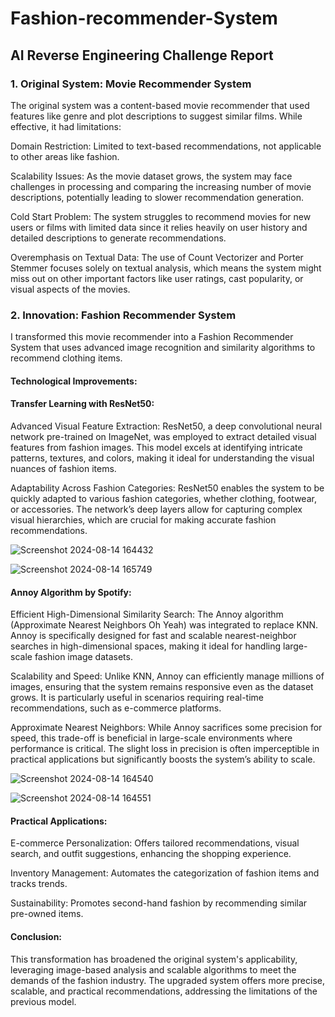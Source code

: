 # Fashion-recommender-System

## AI Reverse Engineering Challenge Report

### 1. Original System: Movie Recommender System

The original system was a content-based movie recommender that used features like genre and plot descriptions to suggest similar films. While effective, it had limitations:

Domain Restriction: Limited to text-based recommendations, not applicable to other areas like fashion.

Scalability Issues: As the movie dataset grows, the system may face challenges in processing and comparing the increasing number of movie descriptions, potentially leading to slower recommendation generation.

Cold Start Problem: The system struggles to recommend movies for new users or films with limited data since it relies heavily on user history and detailed descriptions to generate recommendations.

Overemphasis on Textual Data: The use of Count Vectorizer and Porter Stemmer focuses solely on textual analysis, which means the system might miss out on other important factors like user ratings, cast popularity, or visual aspects of the movies.

### 2. Innovation: Fashion Recommender System

I transformed this movie recommender into a Fashion Recommender System that uses advanced image recognition and similarity algorithms to recommend clothing items.

#### Technological Improvements: 

#### Transfer Learning with ResNet50:

Advanced Visual Feature Extraction: ResNet50, a deep convolutional neural network pre-trained on ImageNet, was employed to extract detailed visual features from fashion images. This model excels at identifying intricate patterns, textures, and colors, making it ideal for understanding the visual nuances of fashion items.

Adaptability Across Fashion Categories: ResNet50 enables the system to be quickly adapted to various fashion categories, whether clothing, footwear, or accessories. The network’s deep layers allow for capturing complex visual hierarchies, which are crucial for making accurate fashion recommendations.



![Screenshot 2024-08-14 164432](https://github.com/user-attachments/assets/e1306ef5-4800-42f0-a2b6-34c18cc472d5)




![Screenshot 2024-08-14 165749](https://github.com/user-attachments/assets/7779cc99-8077-411a-b694-09f225ca9eab)




#### Annoy Algorithm by Spotify:

Efficient High-Dimensional Similarity Search: The Annoy algorithm (Approximate Nearest Neighbors Oh Yeah) was integrated to replace KNN. Annoy is specifically designed for fast and scalable nearest-neighbor searches in high-dimensional spaces, making it ideal for handling large-scale fashion image datasets.

Scalability and Speed: Unlike KNN, Annoy can efficiently manage millions of images, ensuring that the system remains responsive even as the dataset grows. It is particularly useful in scenarios requiring real-time recommendations, such as e-commerce platforms.

Approximate Nearest Neighbors: While Annoy sacrifices some precision for speed, this trade-off is beneficial in large-scale environments where performance is critical. The slight loss in precision is often imperceptible in practical applications but significantly boosts the system’s ability to scale.


![Screenshot 2024-08-14 164540](https://github.com/user-attachments/assets/9c2d6147-eea2-4ad8-b8b7-a806f0c498a7)


![Screenshot 2024-08-14 164551](https://github.com/user-attachments/assets/745ac311-4196-4be6-b444-f96f24801d5b)

#### Practical Applications:

E-commerce Personalization: Offers tailored recommendations, visual search, and outfit suggestions, enhancing the shopping experience.

Inventory Management: Automates the categorization of fashion items and tracks trends.

Sustainability: Promotes second-hand fashion by recommending similar pre-owned items.

#### Conclusion:

This transformation has broadened the original system's applicability, leveraging image-based analysis and scalable algorithms to meet the demands of the fashion industry. The upgraded system offers more precise, scalable, and practical recommendations, addressing the limitations of the previous model.
